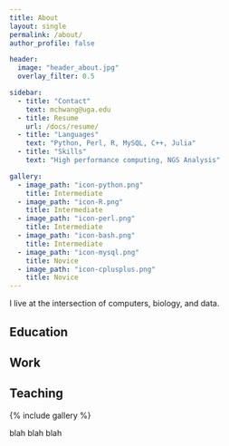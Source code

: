 ```yaml
---
title: About
layout: single
permalink: /about/
author_profile: false

header: 
  image: "header_about.jpg"
  overlay_filter: 0.5

sidebar:
  - title: "Contact"
    text: mchwang@uga.edu
  - title: Resume
    url: /docs/resume/
  - title: "Languages"
    text: "Python, Perl, R, MySQL, C++, Julia"
  - title: "Skills"
    text: "High performance computing, NGS Analysis"

gallery:
  - image_path: "icon-python.png"
    title: Intermediate
  - image_path: "icon-R.png"
    title: Intermediate
  - image_path: "icon-perl.png"
    title: Intermediate
  - image_path: "icon-bash.png"
    title: Intermediate
  - image_path: "icon-mysql.png"
    title: Novice
  - image_path: "icon-cplusplus.png"
    title: Novice
---
```


I live at the intersection of computers, biology, and data. 

## Education

## Work

## Teaching

{% include gallery %}

blah blah blah
